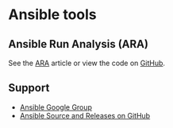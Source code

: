 # Ansible tools

## Ansible Run Analysis (ARA)
See the [ARA](https://dzone.com/articles/ansible-run-analysis) article or view the code on [GitHub](https://github.com/openstack/ara).

## Support

* [Ansible Google Group](https://groups.google.com/forum/#!forum/ansible-project)
* [Ansible Source and Releases on GitHub](https://github.com/ansible/ansible/releases)
